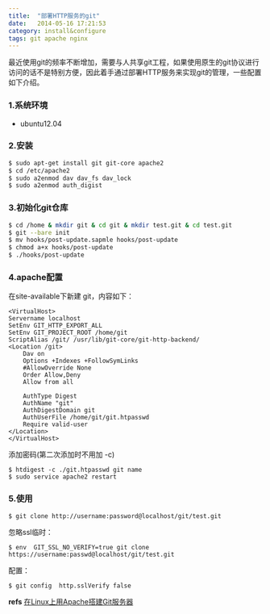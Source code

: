 ```yaml
---
title:  "部署HTTP服务的git"
date:   2014-05-16 17:21:53
category: install&configure
tags: git apache nginx
---
```


最近使用git的频率不断增加，需要与人共享git工程，如果使用原生的git协议进行访问的话不是特别方便，因此着手通过部署HTTP服务来实现git的管理，一些配置如下介绍。

### 1.系统环境
- ubuntu12.04

### 2.安装

``` bash
$ sudo apt-get install git git-core apache2
$ cd /etc/apache2
$ sudo a2enmod dav dav_fs dav_lock
$ sudo a2enmod auth_digist
```

### 3.初始化git仓库
``` bash
$ cd /home & mkdir git & cd git & mkdir test.git & cd test.git
$ git --bare init
$ mv hooks/post-update.sapmle hooks/post-update
$ chmod a+x hooks/post-update
$ ./hooks/post-update
```

### 4.apache配置

在site-available下新建 git，内容如下：
```
<VirtualHost>
Servername localhost
SetEnv GIT_HTTP_EXPORT_ALL
SetEnv GIT_PROJECT_ROOT /home/git
ScriptAlias /git/ /usr/lib/git-core/git-http-backend/
<Location /git>
    Dav on
    Options +Indexes +FollowSymLinks
    #AllowOverride None
    Order Allow,Deny
    Allow from all

    AuthType Digest
    AuthName "git"
    AuthDigestDomain git
    AuthUserFile /home/git/git.htpasswd
    Require valid-user
</Location>
</VirtualHost>
```

添加密码(第二次添加时不用加 -c)
```
$ htdigest -c ./git.htpasswd git name
$ sudo service apache2 restart
```

### 5.使用

```
$ git clone http://username:password@localhost/git/test.git
```

忽略ssl临时：
```
$ env  GIT_SSL_NO_VERIFY=true git clone https://username:passwd@localhost/git/test.git
```

配置：
```
$ git config  http.sslVerify false
```

__refs__
[在Linux上用Apache搭建Git服务器](http://www.cnblogs.com/dudu/archive/2012/12/09/linux-apache-git.html)

